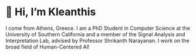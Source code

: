 # 👋 Hi, I’m Kleanthis

I come from Athens, Greece. I am a PhD Student in Computer Science at the University of Southern California and a member of the Signal Analysis and Interpretation Lab, advised by Professor Shrikanth Narayanan. I work on the broad field of Human-Centered AI!
